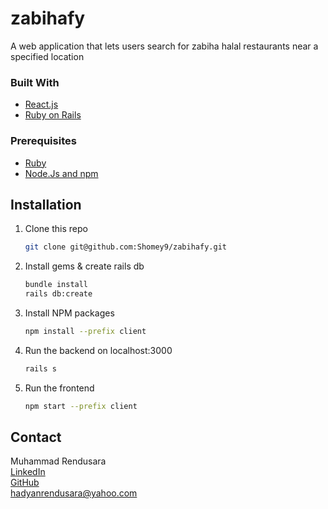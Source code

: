 # zabihafy
A web application that lets users search for zabiha halal restaurants near a specified location 

### Built With

* [React.js](https://reactjs.org/)
* [Ruby on Rails](https://rubyonrails.org/)

### Prerequisites

* [Ruby](https://www.ruby-lang.org/en/documentation/installation/)
* [Node.Js and npm](https://docs.npmjs.com/downloading-and-installing-node-js-and-npm)

## Installation

1. Clone this repo
   ```sh
   git clone git@github.com:Shomey9/zabihafy.git
   ```
2. Install gems & create rails db
   ```sh
   bundle install
   rails db:create
   ```
3. Install NPM packages
   ```sh
   npm install --prefix client
   ```
4. Run the backend on localhost:3000
   ```sh
   rails s
   ```
5. Run the frontend
   ```sh
   npm start --prefix client
   ```

## Contact

Muhammad Rendusara\
[LinkedIn](https://www.linkedin.com/in/hadyanrendusara/)\
[GitHub](https://github.com/Shomey9)\
hadyanrendusara@yahoo.com

